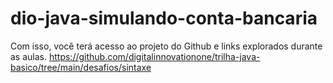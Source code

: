 # dio-java-simulando-conta-bancaria
Com isso, você terá acesso ao projeto do Github e links explorados durante as aulas. https://github.com/digitalinnovationone/trilha-java-basico/tree/main/desafios/sintaxe
